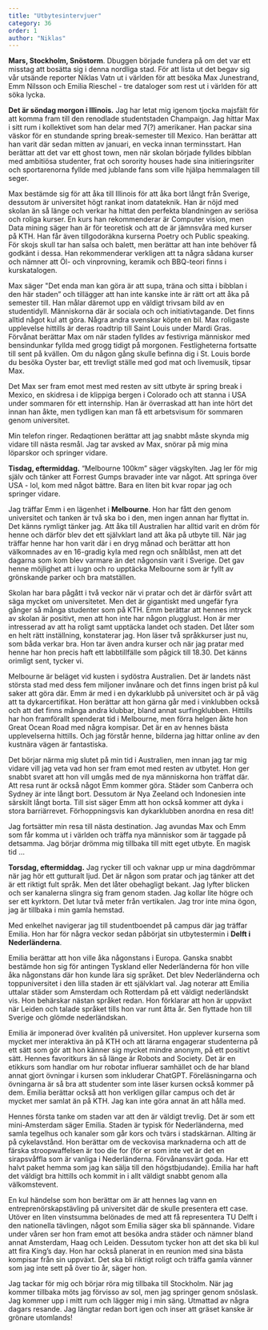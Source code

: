 ```yaml
---
title: "Utbytesintervjuer"
category: 36
order: 1
author: "Niklas"
---
```

**Mars, Stockholm, Snöstorm**. Dbuggen började fundera på om det var ett misstag att bosätta sig i denna nordliga stad. För att lista ut det begav sig vår utsände reporter Niklas Vatn ut i världen för att besöka Max Junestrand, Emm Nilsson och Emilia Rieschel - tre dataloger som rest ut i världen för att söka lycka.

**Det är söndag morgon i Illinois.** Jag har letat mig igenom tjocka majsfält för att komma fram till den renodlade studentstaden Champaign. Jag hittar Max i sitt rum i kollektivet som han delar med 7(?) amerikaner. Han packar sina väskor för en stundande spring break-semester till Mexico.  Han berättar att han varit där sedan mitten av januari, en vecka innan terminsstart. Han berättar att det var ett ghost town, men när skolan började fylldes bibblan med ambitiösa studenter, frat och sorority houses hade sina initieringsriter och sportarenorna fyllde med jublande fans som ville hjälpa hemmalagen till seger.

Max bestämde sig för att åka till Illinois för att åka bort långt från Sverige, dessutom är universitet högt rankat inom datateknik. Han är nöjd med skolan än så länge och verkar ha hittat den perfekta blandningen av seriösa och roliga kurser. En kurs han rekommenderar är Computer vision, men Data mining säger han är för teoretisk och att de är jämnsvåra med kurser på KTH. Han får även tillgodoräkna kurserna Poetry och Public speaking. För skojs skull tar han salsa och balett, men berättar att han inte behöver få godkänt i dessa. Han rekommenderar verkligen att ta några sådana kurser och nämner att Öl- och vinprovning, keramik och BBQ-teori finns i kurskatalogen.

Max säger "Det enda man kan göra är att supa, träna och sitta i bibblan i den här staden” och tillägger att han inte kanske inte är rätt ort att åka på semester till. Han målar däremot upp en väldigt trivsam bild av en studentidyll. Människorna där är sociala och och initiativtagande. Det finns alltid något kul att göra. Några andra svenskar köpte en bil. Max roligaste upplevelse hittills är deras roadtrip till Saint Louis under Mardi Gras. Förvånat berättar Max om när staden fylldes av festivriga människor med bensindunkar fyllda med grogg tidigt på morgonen. Festligheterna fortsatte till sent på kvällen. Om du någon gång skulle befinna dig i St. Louis borde du besöka Oyster bar, ett trevligt ställe med god mat och livemusik, tipsar Max.

Det Max ser fram emot mest med resten av sitt utbyte är spring break i Mexico, en skidresa i de klippiga bergen i Colorado och att stanna i USA under sommaren för ett internship. Han är överraskad att han inte hört det innan han åkte, men tydligen kan man få ett arbetsvisum för sommaren genom universitet.

Min telefon ringer. Redaqtionen berättar att jag snabbt måste skynda mig vidare till nästa resmål. Jag tar avsked av Max, snörar på mig mina löparskor och springer vidare.

**Tisdag, eftermiddag.** “Melbourne 100km” säger vägskylten. Jag ler för mig själv och tänker att Forrest Gumps bravader inte var något. Att springa över USA - lol, kom med något bättre. Bara en liten bit kvar ropar jag och springer vidare.

Jag träffar Emm i en lägenhet i **Melbourne**. Hon har fått den genom universitet och tanken är två ska bo i den, men ingen annan har flyttat in. Det känns rymligt tänker jag. Att åka till Australien har alltid varit en dröm för henne och därför blev det ett självklart land att åka på utbyte till. När jag träffar henne har hon varit där i en dryg månad och berättar att hon välkomnades av en 16-gradig kyla med regn och snålblåst, men att det dagarna som kom blev varmare än det någonsin varit i Sverige. Det gav henne möjlighet att i lugn och ro upptäcka Melbourne som är fyllt av grönskande parker och bra matställen.

Skolan har bara pågått i två veckor när vi pratar och det är därför svårt att säga mycket om universitetet. Men det är gigantiskt med ungefär fyra gånger så många studenter som på KTH. Emm berättar att hennes intryck av skolan är positivt, men att hon inte har någon plugglust. Hon är mer intresserad av att ha roligt samt upptäcka landet och staden. Det låter som en helt rätt inställning, konstaterar jag. Hon läser två språkkurser just nu, som båda verkar bra. Hon tar även andra kurser och när jag pratar med henne har hon precis haft ett labbtillfälle som pågick till 18.30. Det känns orimligt sent, tycker vi.

Melbourne är beläget vid kusten i sydöstra Australien. Det är landets näst största stad med dess fem miljoner invånare och det finns ingen brist på kul saker att göra där. Emm är med i en dykarklubb på universitet och är på väg att ta dykarcertifikat. Hon berättar att hon gärna går med i vinklubben också och att det finns många andra klubbar, bland annat surfingklubben. Hittills har hon framförallt spenderat tid i Melbourne, men förra helgen åkte hon Great Ocean Road med några kompisar. Det är en av hennes bästa upplevelserna hittills. Och jag förstår henne, bilderna jag hittar online av den kustnära vägen är fantastiska.

Det börjar närma mig slutet på min tid i Australien, men innan jag tar mig vidare vill jag veta vad hon ser fram emot med resten av utbytet. Hon ger snabbt svaret att hon vill umgås med de nya människorna hon träffat där. Att resa runt är också något Emm kommer göra. Städer som Canberra och Sydney är inte långt bort. Dessutom är Nya Zeeland och Indonesien inte särskilt långt borta. Till sist säger Emm att hon också kommer att dyka i stora barriärrevet. Förhoppningsvis kan dykarklubben anordna en resa dit!

Jag fortsätter min resa till nästa destination. Jag avundas Max och Emm som får komma ut i världen och träffa nya människor som är taggade på detsamma. Jag börjar drömma mig tillbaka till mitt eget utbyte. En magisk tid …

**Torsdag, eftermiddag.** Jag rycker till och vaknar upp ur mina dagdrömmar när jag hör ett gutturalt ljud. Det är någon som pratar och jag tänker att det är ett riktigt fult språk. Men det låter obehagligt bekant. Jag lyfter blicken och ser kanalerna slingra sig fram genom staden. Jag kollar lite högre och ser ett kyrktorn. Det lutar två meter från vertikalen. Jag tror inte mina ögon, jag är tillbaka i min gamla hemstad.

Med enkelhet navigerar jag till studentboendet på campus där jag träffar Emilia. Hon har för några veckor sedan påbörjat sin utbytestermin i **Delft i Nederländerna**.

Emilia berättar att hon ville åka någonstans i Europa. Ganska snabbt bestämde hon sig för antingen Tyskland eller Nederländerna för hon ville åka någonstans där hon kunde lära sig språket. Det blev Nederländerna och toppuniversitet i den lilla staden är ett självklart val. Jag noterar att Emilia uttalar städer som Amsterdam och Rotterdam på ett väldigt nederländskt vis. Hon behärskar nästan språket redan. Hon förklarar att hon är uppväxt när Leiden och talade språket tills hon var runt åtta år. Sen flyttade hon till Sverige och glömde nederländskan.

Emilia är imponerad över kvalitén på universitet. Hon upplever kurserna som mycket mer interaktiva än på KTH och att lärarna engagerar studenterna på ett sätt som gör att hon känner sig mycket mindre anonym, på ett positivt sätt. Hennes favoritkurs än så länge är Robots and Society. Det är en etikkurs som handlar om hur robotar influerar samhället och de har bland annat gjort övningar i kursen som inkluderar ChatGPT. Föreläsningarna och övningarna är så bra att studenter som inte läser kursen också kommer på dem. Emilia berättar också att hon verkligen gillar campus och det är mycket mer samlat än på KTH. Jag kan inte göra annat än att hålla med.

Hennes första tanke om staden var att den är väldigt trevlig. Det är som ett mini-Amsterdam säger Emilia. Staden är typisk för Nederländerna, med samla tegelhus och kanaler som går kors och tvärs i stadskärnan. Allting är på cykelavstånd. Hon berättar om de veckovisa marknaderna och att de färska stroopwaffelsen är too die for (för er som inte vet är det en sirapsvåffla som är vanliga i Nederländerna. Förvånansvärt goda. Har ett halvt paket hemma som jag kan sälja till den högstbjudande). Emilia har haft det väldigt bra hittills och kommit in i allt väldigt snabbt genom alla välkomstevent.

En kul händelse som hon berättar om är att hennes lag vann en entreprenörskapstävling på universitet där de skulle presentera ett case. Utöver en liten vinstsumma belönades de med att få representera TU Delft i den nationella tävlingen, något som Emilia säger ska bli spännande. Vidare under våren ser hon fram emot att besöka andra städer och nämner bland annat Amsterdam, Haag och Leiden. Dessutom tycker hon att det ska bli kul att fira King’s day. Hon har också planerat in en reunion med sina bästa kompisar från sin uppväxt. Det ska bli riktigt roligt och träffa gamla vänner som jag inte sett på över tio år, säger hon.

Jag tackar för mig och börjar röra mig tillbaka till Stockholm. När jag kommer tillbaka möts jag förvisso av sol, men jag springer genom snöslask. Jag kommer upp i mitt rum och lägger mig i min säng. Utmattad av några dagars resande. Jag längtar redan bort igen och inser att gräset kanske är grönare utomlands!
